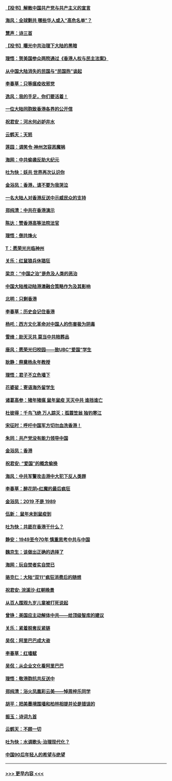 #### [【投书】解散中国共产党与共产主义的宣言](../pages/nsc993/n11679177.md?t=11260055) 
#### [海风：全球剿共 哪些华人或入“高危名单”？](../pages/nsc993/n11678617.md?t=11260055) 
#### [慧声：诗三首](../pages/nsc993/n11678848.md?t=11260055) 
#### [【投书】曝光中共治理下大陆的黑暗](../pages/nsc993/n11678674.md?t=11260055) 
#### [理悟：贺美国参众两院通过《香港人权与民主法案》](../pages/nsc993/n11678104.md?t=11260055) 
#### [从中国大陆消失的民国与“民国热”谈起](../pages/nsc993/n11678075.md?t=11260055) 
#### [李春草：只等瘟疫收邪党](../pages/nsc993/n11677308.md?t=11260055) 
#### [逸风：我的手足，你们要活着！](../pages/nsc993/n11676352.md?t=11260055) 
#### [一位大陆同胞致香港各界的公开信](../pages/nsc993/n11675761.md?t=11260055) 
#### [祝君安：河水何必妒井水](../pages/nsc993/n11675746.md?t=11260055) 
#### [云鹤天：天怒](../pages/nsc993/n11675718.md?t=11260055) 
#### [莲园：调笑令‧神州怎容恶魔祸](../pages/nsc993/n11675648.md?t=11260055) 
#### [海网：中共偷袭反助大纪元](../pages/nsc993/n11673515.md?t=11260055) 
#### [吐为快：妖共 世界再次认识你](../pages/nsc993/n11673506.md?t=11260055) 
#### [金浴凤：香港，请不要为我哭泣](../pages/nsc993/n11673248.md?t=11260055) 
#### [一名大陆人对香港反送中示威民众的支持](../pages/nsc993/n11672615.md?t=11260055) 
#### [郑纯清：中共在香港演示](../pages/nsc993/n11670539.md?t=11260055) 
#### [陈达：赞香港高等法院法官](../pages/nsc993/n11669542.md?t=11260055) 
#### [理悟：倒共烽火](../pages/nsc993/n11668844.md?t=11260055) 
#### [T：愿荣光光临神州](../pages/nsc993/n11668421.md?t=11260055) 
#### [关乐：红鼠狼兵休猖狂](../pages/nsc993/n11668378.md?t=11260055) 
#### [梁京：“中国之治”是危及人类的恶治](../pages/nsc993/n11668328.md?t=11260055) 
#### [中国大陆推动陆港澳融合策略作为及其影响](../pages/nsc993/n11668157.md?t=11260055) 
#### [北明：只剩香港](../pages/nsc993/n11668002.md?t=11260055) 
#### [李春草：历史会记住香港](../pages/nsc993/n11667927.md?t=11260055) 
#### [杨吒：西方文化革命对中国人的伤害极为阴毒](../pages/nsc993/n11664521.md?t=11260055) 
#### [雪绮：助天灭共 莫当中共陪葬品](../pages/nsc993/n11662650.md?t=11260055) 
#### [唐风：愿荣光归校园——致UBC“爱国”学生](../pages/nsc993/n11662194.md?t=11260055) 
#### [耿静：祭奠杨永年教授](../pages/nsc993/n11662514.md?t=11260055) 
#### [理悟：君子不立危墙下](../pages/nsc993/n11662172.md?t=11260055) 
#### [花婆娑：寄语海外留学生](../pages/nsc993/n11662121.md?t=11260055) 
#### [诸葛高参：猪年猪瘟 鼠年鼠疫 天灭中共 谁挡谁亡](../pages/nsc993/n11661980.md?t=11260055) 
#### [杜彼得：千鸟飞绝 万人踪灭；孤蓑笠翁 独钓寒江](../pages/nsc993/n11661170.md?t=11260055) 
#### [宋征时：呼吁中国军方切勿血洗香港！](../pages/nsc993/n11415318.md?t=11260055) 
#### [朱同：共产党没有能力领导中国](../pages/nsc993/n11660421.md?t=11260055) 
#### [金浴凤：香港](../pages/nsc993/n11660419.md?t=11260055) 
#### [祝君安: “爱国”的概念偷换](../pages/nsc993/n11659706.md?t=11260055) 
#### [海风：中共军警攻击港中大犯下反人类罪](../pages/nsc993/n11659632.md?t=11260055) 
#### [李春草：醉花阴•红魔的最后疯狂](../pages/nsc993/n11659287.md?t=11260055) 
#### [金浴凤：2019 不是 1989](../pages/nsc993/n11657663.md?t=11260055) 
#### [伍新： 鼠年未到鼠疫到](../pages/nsc993/n11655098.md?t=11260055) 
#### [吐为快：共匪在香港干什么？](../pages/nsc993/n11654891.md?t=11260055) 
#### [静安：1949至今70年 慎重思考中共与中国](../pages/nsc993/n11651244.md?t=11260055) 
#### [魏京生：该做出正确的选择了](../pages/nsc993/n11653084.md?t=11260055) 
#### [海网：玩自焚者实自焚已](../pages/nsc993/n11652423.md?t=11260055) 
#### [骆克仁：大陆“双11”疯狂消费后的随想](../pages/nsc993/n11652305.md?t=11260055) 
#### [祝君安: 浣溪沙·红朝晚景](../pages/nsc993/n11652258.md?t=11260055) 
#### [从百人围观九岁儿童被打死说起](../pages/nsc993/n11651030.md?t=11260055) 
#### [曾铮：美国应主动解体中共——给顶级智库的建议](../pages/nsc993/n11649888.md?t=11260055) 
#### [关乐：紧着脱套反紧链](../pages/nsc993/n11649069.md?t=11260055) 
#### [吴侃：阿里巴巴成大盗](../pages/nsc993/n11645523.md?t=11260055) 
#### [李春草：红墙赋](../pages/nsc993/n11646389.md?t=11260055) 
#### [吴侃：从企业文化看阿里巴巴](../pages/nsc993/n11645476.md?t=11260055) 
#### [理悟：敬港胞抗共反送中](../pages/nsc993/n11645466.md?t=11260055) 
#### [郑纯清：浴火凤凰彩云美——悼周梓乐同学](../pages/nsc993/n11645155.md?t=11260055) 
#### [胡平：把美墨境围墙和柏林相提并论是错误的](../pages/nsc993/n11645134.md?t=11260055) 
#### [振玉：诗词九首](../pages/nsc993/n11644081.md?t=11260055) 
#### [云鹤天：不顾一切](../pages/nsc993/n11643508.md?t=11260055) 
#### [吐为快：水调歌头·治理现代化？](../pages/nsc993/n11643485.md?t=11260055) 
#### [中国90后年轻人的希望与绝望](../pages/nsc993/n11642317.md?t=11260055) 

----
#### [ >>> 更早内容 <<< ](../indexes/nsc993-earlier.md)
